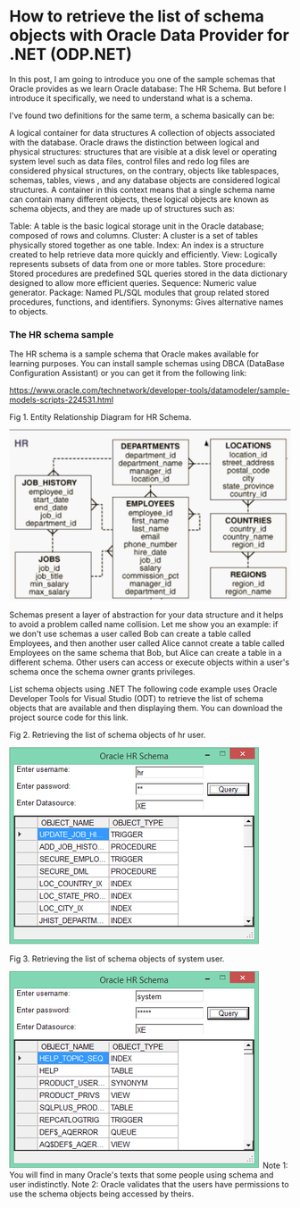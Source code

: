 # How to retrieve the list of schema objects with Oracle Data Provider for .NET (ODP.NET)

In this post, I am going to introduce you one of the sample schemas that Oracle provides as we learn Oracle database: The HR Schema. But before I introduce it specifically, we need to understand what is a schema.

I've found two definitions for the same term, a schema basically can be:

A logical container for data structures
A collection of objects associated with the database.
Oracle draws the distinction between logical and physical structures: structures that are visible at a disk level or operating system level such as data files, control files and redo log files are considered physical structures, on the contrary, objects like tablespaces, schemas, tables, views , and any database objects are considered logical structures. A container in this context means that a single schema name can contain many different objects, these logical objects are known as schema objects, and they are made up of structures such as:

Table: A table is the basic logical storage unit in the Oracle database; composed of rows and columns.
Cluster: A cluster is a set of tables physically stored together as one table.
Index: An index is a structure created to help retrieve data more quickly and efficiently.
View: Logically represents subsets of data from one or more tables.
Store procedure: Stored procedures are predefined SQL queries stored in the data dictionary designed to allow more efficient queries.
Sequence: Numeric value generator.
Package: Named PL/SQL modules that group related stored procedures, functions, and identifiers.
Synonyms: Gives alternative names to objects.

<h3>The HR schema sample</h3>
The HR schema is a sample schema that Oracle makes available for learning purposes. You can install sample schemas using DBCA (DataBase Configuration Assistant) or you can get it from the following link:

https://www.oracle.com/technetwork/developer-tools/datamodeler/sample-models-scripts-224531.html
<p>Fig 1. Entity Relationship Diagram for HR Schema.</p>
<img src="picture_library/hr/schemahr.png" width="700" />

Schemas present a layer of abstraction for your data structure and it helps to avoid a problem called name collision. Let me show you an example: if we don't use schemas a user called Bob can create a table called Employees, and then another user called Alice cannot create a table called Employees on the same schema that Bob, but Alice can create a table in a different schema. Other users can access or execute objects within a user's schema once the schema owner grants privileges.

List schema objects using .NET
The following code example uses Oracle Developer Tools for Visual Studio (ODT) to retrieve the list of schema objects that are available and then displaying them. You can download the project source code for this link.

<p>Fig 2. Retrieving the list of schema objects of hr user.</p>
<img src="picture_library/hr/fig2.png" />
<p>Fig 3. Retrieving the list of schema objects of system user.</p>
<img src="picture_library/hr/fig3.png" />
Note 1: You will find in many Oracle's texts that some people using schema and user indistinctly.
Note 2: Oracle validates that the users have permissions to use the schema objects being accessed by theirs.
